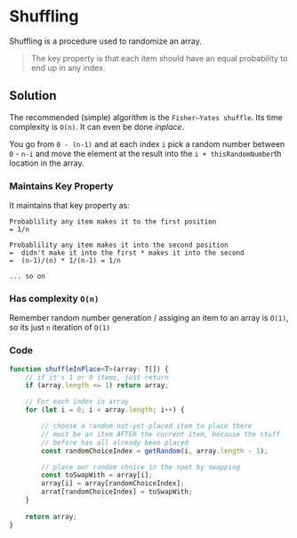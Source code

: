 # Shuffling

Shuffling is a procedure used to randomize an array. 

> The key property is that each item should have an equal probability to end up in any index.

## Solution 

The recommended (simple) algorithm is the `Fisher–Yates shuffle`. Its time complexity is `O(n)`. It can even be done *inplace*. 

You go from `0 - (n-1)` and at each index `i` pick a random number between `0` - `n-i` and move the element at the result into the `i + thisRandomNumber`th location in the array. 

### Maintains Key Property
It maintains that key property as: 

```
Probablility any item makes it to the first position
= 1/n

Probablility any item makes it into the second position 
=  didn't make it into the first * makes it into the second
=  (n-1)/(n) * 1/(n-1) = 1/n   

... so on
```
### Has complexity `O(n)`
Remember random number generation / assiging an item to an array is `O(1)`, so its just `n` iteration of `O(1)` 

### Code 

```ts
function shuffleInPlace<T>(array: T[]) {
    // if it's 1 or 0 items, just return
    if (array.length <= 1) return array;

    // For each index in array
    for (let i = 0; i < array.length; i++) {

        // choose a random not-yet-placed item to place there
        // must be an item AFTER the current item, because the stuff
        // before has all already been placed
        const randomChoiceIndex = getRandom(i, array.length - 1);

        // place our random choice in the spot by swapping
        const toSwapWith = array[i];
        array[i] = array[randomChoiceIndex];
        arrat[randomChoiceIndex] = toSwapWith;
    }
    
    return array;
}
```
